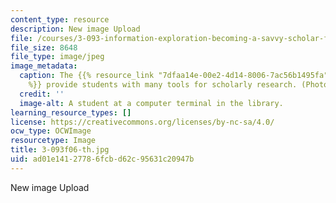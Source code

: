 ```yaml
---
content_type: resource
description: New image Upload
file: /courses/3-093-information-exploration-becoming-a-savvy-scholar-fall-2006/ad01e14127786fcbd62c95631c20947b_3-093f06-th.jpg
file_size: 8648
file_type: image/jpeg
image_metadata:
  caption: The {{% resource_link "7dfaa14e-00e2-4d14-8006-7ac56b1495fa" "MIT Libraries"
    %}} provide students with many tools for scholarly research. (Photo by MIT OpenCourseWare.)
  credit: ''
  image-alt: A student at a computer terminal in the library.
learning_resource_types: []
license: https://creativecommons.org/licenses/by-nc-sa/4.0/
ocw_type: OCWImage
resourcetype: Image
title: 3-093f06-th.jpg
uid: ad01e141-2778-6fcb-d62c-95631c20947b
---
```

New image Upload